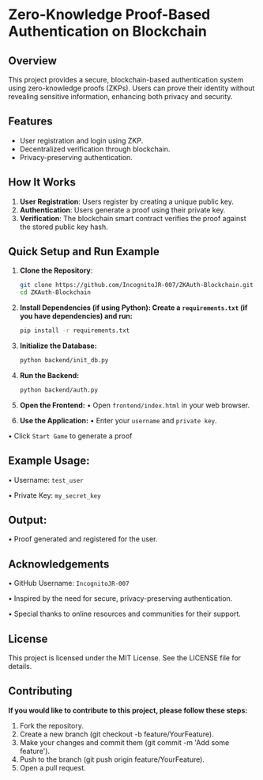 # Zero-Knowledge Proof-Based Authentication on Blockchain

## Overview
This project provides a secure, blockchain-based authentication system using zero-knowledge proofs (ZKPs). Users can prove their identity without revealing sensitive information, enhancing both privacy and security.

## Features
- User registration and login using ZKP.
- Decentralized verification through blockchain.
- Privacy-preserving authentication.

## How It Works
1. **User Registration**: Users register by creating a unique public key.
2. **Authentication**: Users generate a proof using their private key.
3. **Verification**: The blockchain smart contract verifies the proof against the stored public key hash.

## Quick Setup and Run Example

1. **Clone the Repository**:
   ```bash
   git clone https://github.com/IncognitoJR-007/ZKAuth-Blockchain.git
   cd ZKAuth-Blockchain

2. **Install Dependencies (if using Python): Create a `requirements.txt` (if you have dependencies) and run:**
   ```bash
   pip install -r requirements.txt

3. **Initialize the Database:**
   ````bash
   python backend/init_db.py

4. **Run the Backend:**
   ```bash
   python backend/auth.py

5. **Open the Frontend:**
• Open `frontend/index.html` in your web browser.

6. **Use the Application:**
• Enter your `username` and `private key`.

• Click `Start Game` to generate a proof


## Example Usage:
• Username: `test_user`

• Private Key: `my_secret_key`

## Output:
• Proof generated and registered for the user.

## Acknowledgements
• GitHub Username: `IncognitoJR-007`

• Inspired by the need for secure, privacy-preserving authentication.

• Special thanks to online resources and communities for their support.

## License
This project is licensed under the MIT License. See the LICENSE file for details.

## Contributing
**If you would like to contribute to this project, please follow these steps:**

1. Fork the repository.
2. Create a new branch (git checkout -b feature/YourFeature).
3. Make your changes and commit them (git commit -m 'Add some feature').
4. Push to the branch (git push origin feature/YourFeature).
5. Open a pull request.
